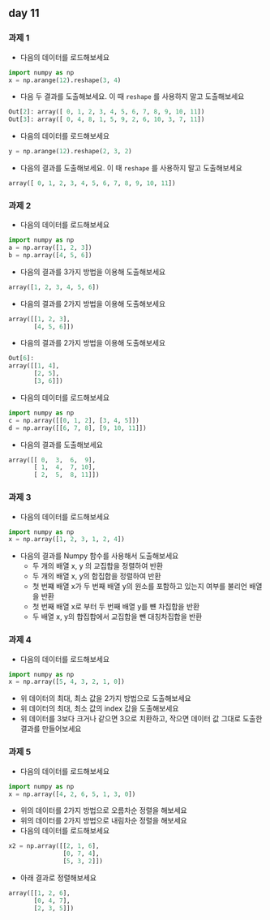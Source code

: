 ## day 11
### 과제 1
- 다음의 데이터를 로드해보세요
~~~python
import numpy as np
x = np.arange(12).reshape(3, 4)
~~~
- 다음 두 결과를 도출해보세요. 이 때 `reshape` 를 사용하지 말고 도출해보세요
~~~python
Out[2]: array([ 0, 1, 2, 3, 4, 5, 6, 7, 8, 9, 10, 11])
Out[3]: array([ 0, 4, 8, 1, 5, 9, 2, 6, 10, 3, 7, 11])
~~~
- 다음의 데이터를 로드해보세요
~~~python
y = np.arange(12).reshape(2, 3, 2)
~~~
- 다음의 결과를 도출해보세요. 이 때 `reshape` 를 사용하지 말고 도출해보세요
~~~python
array([ 0, 1, 2, 3, 4, 5, 6, 7, 8, 9, 10, 11])
~~~

### 과제 2
- 다음의 데이터를 로드해보세요
~~~python
import numpy as np
a = np.array([1, 2, 3])
b = np.array([4, 5, 6])
~~~
- 다음의 결과를 3가지 방법을 이용해 도출해보세요
~~~python
array([1, 2, 3, 4, 5, 6])
~~~
- 다음의 결과를 2가지 방법을 이용해 도출해보세요
~~~python
array([[1, 2, 3],
       [4, 5, 6]])
~~~
- 다음의 결과를 2가지 방법을 이용해 도출해보세요
~~~python
Out[6]:
array([[1, 4],
       [2, 5],
       [3, 6]])
~~~
- 다음의 데이터를 로드해보세요
~~~python
import numpy as np
c = np.array([[0, 1, 2], [3, 4, 5]])
d = np.array([[6, 7, 8], [9, 10, 11]])
~~~
- 다음의 결과를 도출해보세요
~~~python
array([[ 0,  3,  6,  9],
       [ 1,  4,  7, 10],
       [ 2,  5,  8, 11]])
~~~

### 과제 3
- 다음의 데이터를 로드해보세요
~~~python
import numpy as np
x = np.array([1, 2, 3, 1, 2, 4])
~~~
- 다음의 결과를 Numpy 함수를 사용해서 도출해보세요
  - 두 개의 배열 x, y 의 교집합을 정렬하여 반환
  - 두 개의 배열 x, y의 합집합을 정렬하여 반환 
  - 첫 번쨰 배열 x가 두 번째 배열 y의 원소를 포함하고 있는지 여부를 불리언 배열을 반환
  - 첫 번째 배열 x로 부터 두 번째 배열 y를 뺸 차집합을 반환
  - 두 배열 x, y의 합집합에서 교집합을 뺀 대칭차집합을 반환

### 과제 4
- 다음의 데이터를 로드해보세요
~~~python
import numpy as np
x = np.array([5, 4, 3, 2, 1, 0])
~~~
- 위 데이터의 최대, 최소 값을 2가지 방법으로 도출해보세요
- 위 데이터의 최대, 최소 값의 index 값을 도출해보세요
- 위 데이터를 3보다 크거나 같으면 3으로 치환하고, 작으면 데이터 값 그대로 도출한 결과를 만들어보세요

### 과제 5
- 다음의 데이터를 로드해보세요
~~~python
import numpy as np
x = np.array([4, 2, 6, 5, 1, 3, 0])
~~~
- 위의 데이터를 2가지 방법으로 오름차순 정렬을 해보세요
- 위의 데이터를 2가지 방법으로 내림차순 정렬을 해보세요
- 다음의 데이터를 로드해보세요
~~~python
x2 = np.array([[2, 1, 6],
               [0, 7, 4],
               [5, 3, 2]])
~~~
- 아래 결과로 정렬해보세요
~~~python
array([[1, 2, 6],
       [0, 4, 7],
       [2, 3, 5]])
~~~
